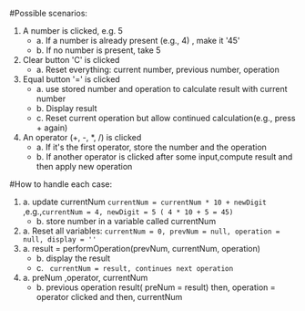 #Possible scenarios:
1. A number is clicked, e.g. 5
   - a. If a number is already present (e.g., 4) , make it '45'
   - b. If no number is present, take 5
2. Clear button 'C' is clicked
   - a. Reset everything: current number, previous number, operation
3. Equal button '=' is clicked
   - a. use stored number and operation to calculate result with current number
   - b. Display result
   - c. Reset current operation but allow continued calculation(e.g., press + again)
4. An operator (+, -, *, /) is clicked  
   - a. If it's the first operator, store the number and the operation  
   - b. If another operator is clicked after some input,compute result and then apply new operation

#How to handle each case:
1. a. update currentNum ```currentNum = currentNum * 10 + newDigit``` ,e.g.,``` currentNum = 4, newDigit = 5 ( 4 * 10 + 5 = 45) ```
   - b. store number in a variable called currentNum
2. a. Reset all variables:
    ``` currentNum = 0, prevNum = null, operation = null, display = '' ```
3. a. result = performOperation(prevNum, currentNum, operation)
   - b. display the result
   - c. ``` currentNum = result, continues next operation```
4. a. preNum ,operator, currentNum 
   - b. previous operation result( preNum = result) then,
     operation = operator clicked and then,
     currentNum

        

